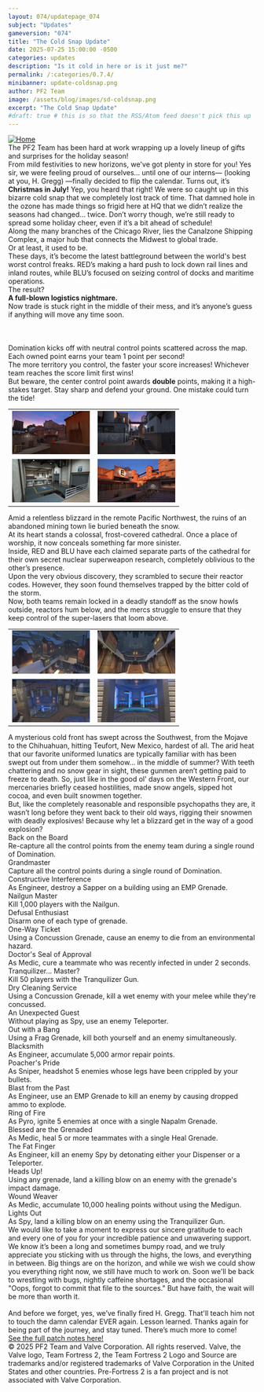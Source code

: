 ```yaml
---
layout: 074/updatepage_074
subject: "Updates"
gameversion: "074"
title: "The Cold Snap Update"
date: 2025-07-25 15:00:00 -0500
categories: updates
description: "Is it cold in here or is it just me?"
permalink: /:categories/0.7.4/
minibanner: update-coldsnap.png
author: PF2 Team
image: /assets/blog/images/sd-coldsnap.png
excerpt: "The Cold Snap Update"
#draft: true # this is so that the RSS/Atom feed doesn't pick this up
---
```

<meta name="viewport" content="width=device-width, initial-scale=1.0, viewport-fit=cover">

<main>
    <div id="coldsnap-section1" class="coldsnap center" alt="The Cold Snap Update">
        <a class="logo-blue" href="/"><img src="/assets/updates/074/logo.png" onmouseover="this.src='/assets/updates/074/logo_blu_hovered.png';" onmouseout="this.src='/assets/updates/074/logo.png';" alt="Home"/></a>
        <div class="coldsnap-text-section-1">
            <div class="text">
            The PF2 Team has been hard at work wrapping up a lovely lineup of gifts and surprises for the holiday season!<br>From mild festivities to new horizons, we've got plenty in store for you! Yes sir, we were feeling proud of ourselves… until one of our interns— (looking at you, H. Gregg) —finally decided to flip the calendar. Turns out, it’s <strong>Christmas in July!</strong> Yep, you heard that right! We were so caught up in this bizarre cold snap that we completely lost track of time. That damned hole in the ozone has made things so frigid here at HQ that we didn’t realize the seasons had changed... twice. Don’t worry though, we’re still ready to spread some holiday cheer, even if it’s a bit ahead of schedule!
            </div>
        </div>
    </div>
    <div id="coldsnap-section2" class="coldsnap center" alt="The Cold Snap Update">
        <div class="coldsnap-text-section-2">
            <div class="text">
                Along the many branches of the Chicago River, lies the Canalzone Shipping Complex, a major hub that connects the Midwest to global trade. <br>Or at least, it used to be.<br>These days, it’s become the latest battleground between the world's best worst control freaks. RED’s making a hard push to lock down rail lines and inland routes, while BLU’s focused on seizing control of docks and maritime operations.<br>The result?<br><strong>A full-blown logistics nightmare.</strong><br> Now trade is stuck right in the middle of their mess, and it’s anyone’s guess if anything will move any time soon.
                <br>
                <br>
                <br>
                <br>
                Domination kicks off with neutral control points scattered across the map. Each owned point earns your team 1 point per second!<br>The more territory you control, the faster your score increases! Whichever team reaches the score limit first wins!<br> But beware, the center control point awards <strong>double</strong> points, making it a high-stakes target. Stay sharp and defend your ground. One mistake could turn the tide!
            </div>
            <div class="map-gallery">
                <table>
                    <tr>
                        <td><a href="/assets/updates/074/thumbnails/canalzone_red_base.png"><img src="/assets/updates/074/thumbnails/canalzone_red_base.png"></a></td>
                        <td><a href="/assets/updates/074/thumbnails/canalzone_blu_zone.png"><img src="/assets/updates/074/thumbnails/canalzone_blu_zone.png"></a></td>
                    </tr>
                    <tr>
                        <td><a href="/assets/updates/074/thumbnails/canalzone_blu_warehouse.png"><img src="/assets/updates/074/thumbnails/canalzone_blu_warehouse.png"></a></td>
                        <td><a href="/assets/updates/074/thumbnails/canalzone_red_side.png"><img src="/assets/updates/074/thumbnails/canalzone_red_side.png"></a></td>
                    </tr> 
                </table>
            </div>
        </div>
    </div>
    <div id="coldsnap-section3" class="coldsnap center" alt="The Cold Snap Update">
        <div class="coldsnap-text-section-3">
            <div class="text">
            Amid a relentless blizzard in the remote Pacific Northwest, the ruins of an abandoned mining town lie buried beneath the snow.<br> At its heart stands a colossal, frost-covered cathedral. Once a place of worship, it now conceals something far more sinister.<br> Inside, RED and BLU have each claimed separate parts of the cathedral for their own secret nuclear superweapon research, completely oblivious to the other’s presence.<br> Upon the very obvious discovery, they scrambled to secure their reactor codes. However, they soon found themselves trapped by the bitter cold of the storm. <br>Now, both teams remain locked in a deadly standoff as the snow howls outside, reactors hum below, and the mercs struggle to ensure that they keep control of the super-lasers that loom above.
            </div>
            <div class="map-gallery">
                <table>
                    <tr>
                        <td><a href="/assets/updates/074/thumbnails/cloister_red_side.png"><img src="/assets/updates/074/thumbnails/cloister_red_side.png"></a></td>
                        <td><a href="/assets/updates/074/thumbnails/cloister_red_courtyard.png"><img src="/assets/updates/074/thumbnails/cloister_red_courtyard.png"></a></td>
                    </tr>
                    <tr>
                        <td><a href="/assets/updates/074/thumbnails/cloister_mid.png"><img src="/assets/updates/074/thumbnails/cloister_mid.png"></a></td>
                        <td><a href="/assets/updates/074/thumbnails/cloister_red_silo.png"><img src="/assets/updates/074/thumbnails/cloister_red_silo.png"></a></td>
                    </tr> 
                </table>
            </div>
        </div>
    </div>
    <div id="coldsnap-section4" class="coldsnap center" alt="The Cold Snap Update">
        <div class="coldsnap-text-section-4">
            <div class="text">
            A mysterious cold front has swept across the Southwest, from the Mojave to the Chihuahuan, hitting Teufort, New Mexico, hardest of all. The arid heat that our favorite uniformed lunatics are typically familiar with has been swept out from under them somehow... in the middle of summer? With teeth chattering and no snow gear in sight, these gunmen aren’t getting paid to freeze to death. So, just like in the good ol' days on the Western Front, our mercenaries briefly ceased hostilities, made snow angels, sipped hot cocoa, and even built snowmen together.<br>But, like the completely reasonable and responsible psychopaths they are, it wasn’t long before they went back to their old ways, rigging their snowmen with deadly explosives! Because why let a blizzard get in the way of a good explosion?
            </div>
        </div>
    </div>
    <div id="coldsnap-section5" class="coldsnap center" alt="The Cold Snap Update">
        <div id="achievements-container">
            <div id="one" class="achievement">
                <span class="name">Back on the Board</span><br>
                <span class="description">Re-capture all the control points from the enemy team during a single round of Domination.</span>
            </div>
            <div id="two" class="achievement">
                <span class="name">Grandmaster</span><br>
                <span class="description">Capture all the control points during a single round of Domination.</span>
            </div>
            <div id="three" class="achievement">
                <span class="name">Constructive Interference</span><br>
                <span class="description">As Engineer, destroy a Sapper on a building using an EMP Grenade.</span>
            </div>
            <div id="four" class="achievement">
                <span class="name">Nailgun Master</span><br>
                <span class="description">Kill 1,000 players with the Nailgun.</span>
            </div>
            <div id="five" class="achievement">
                <span class="name">Defusal Enthusiast</span><br>
                <span class="description">Disarm one of each type of grenade.</span>
            </div>
            <div id="six" class="achievement">
                <span class="name">One-Way Ticket</span><br>
                <span class="description">Using a Concussion Grenade, cause an enemy to die from an environmental hazard.</span>
            </div>
            <div id="seven" class="achievement">
                <span class="name">Doctor's Seal of Approval</span><br>
                <span class="description">As Medic, cure a teammate who was recently infected in under 2 seconds.</span>
            </div>
            <div id="eight" class="achievement">
                <span class="name">Tranquilizer... Master?</span><br>
                <span class="description">Kill 50 players with the Tranquilizer Gun.</span>
            </div>
            <div id="nine" class="achievement">
                <span class="name">Dry Cleaning Service</span><br>
                <span class="description">Using a Concussion Grenade, kill a wet enemy with your melee while they're concussed.</span>
            </div>
        </div>
        <div id="achievements-container-two">
            <div id="one" class="achievement">
                <span class="name">An Unexpected Guest</span><br>
                <span class="description">Without playing as Spy, use an enemy Teleporter.</span>
            </div>
            <div id="two" class="achievement">
                <span class="name">Out with a Bang</span><br>
                <span class="description">Using a Frag Grenade, kill both yourself and an enemy simultaneously.</span>
            </div>
            <div id="three" class="achievement">
                <span class="name">Blacksmith</span><br>
                <span class="description">As Engineer, accumulate 5,000 armor repair points.</span>
            </div>
            <div id="four" class="achievement">
                <span class="name">Poacher's Pride</span><br>
                <span class="description">As Sniper, headshot 5 enemies whose legs have been crippled by your bullets.</span>
            </div>
            <div id="five" class="achievement">
                <span class="name">Blast from the Past</span><br>
                <span class="description">As Engineer, use an EMP Grenade to kill an enemy by causing dropped ammo to explode.</span>
            </div>
            <div id="six" class="achievement">
                <span class="name">Ring of Fire</span><br>
                <span class="description">As Pyro, ignite 5 enemies at once with a single Napalm Grenade.</span>
            </div>
            <div id="seven" class="achievement">
                <span class="name">Blessed are the Grenaded</span><br>
                <span class="description">As Medic, heal 5 or more teammates with a single Heal Grenade.</span>
            </div>
            <div id="eight" class="achievement">
                <span class="name">The Fat Finger</span><br>
                <span class="description">As Engineer, kill an enemy Spy by detonating either your Dispenser or a Teleporter.</span>
            </div>
            <div id="nine" class="achievement">
                <span class="name">Heads Up!</span><br>
                <span class="description">Using any grenade, land a killing blow on an enemy with the grenade's impact damage.</span>
            </div>
            <div id="ten" class="achievement">
                <span class="name">Wound Weaver</span><br>
                <span class="description">As Medic, accumulate 10,000 healing points without using the Medigun.</span>
            </div>
            <div id="eleven" class="achievement">
                <span class="name">Lights Out</span><br>
                <span class="description">As Spy, land a killing blow on an enemy using the Tranquilizer Gun.</span>
            </div>
        </div>
    </div>
    <div id="coldsnap-section6" class="coldsnap center" alt="The Cold Snap Update">
        <div class="coldsnap-text-section-6">
            <div class="text">
                We would like to take a moment to express our sincere gratitude to each and every one of you for your incredible patience and unwavering support. We know it’s been a long and sometimes bumpy road, and we truly appreciate you sticking with us through the highs, the lows, and everything in between. Big things are on the horizon, and while we wish we could show you everything right now, we still have much to work on. Soon we'll be back to wrestling with bugs, nightly caffeine shortages, and the occasional "Oops, forgot to commit that file to the sources." But have faith, the wait will be more than worth it.<br><br>And before we forget, yes, we’ve finally fired H. Gregg. That'll teach him not to touch the damn calendar EVER again. Lesson learned. Thanks again for being part of the journey, and stay tuned. There’s much more to come!
            </div>
            <div id="patch-notes" class="text">
                <a href="/updates/0.7.4/patch_notes">See the full patch notes here!</a>
            </div>
            <div id="legal" class="text">
                © 2025 PF2 Team and Valve Corporation. All rights reserved. Valve, the Valve logo, Team Fortress 2, the Team Fortress 2 Logo and Source are trademarks and/or registered trademarks of Valve Corporation in the United States and other countries. Pre-Fortress 2 is a fan project and is not associated with Valve Corporation.
            </div>
        </div> 
    </div>
</main>